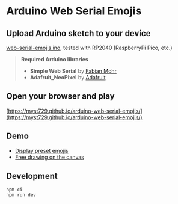 # Arduino Web Serial Emojis

## Upload Arduino sketch to your device

[web-serial-emojis.ino](public/web-serial-emojis.ino), tested with RP2040 (RaspberryPi Pico, etc.)

> **Required Arduino libraries**
>
> - **Simple Web Serial** by [Fabian Mohr](https://github.com/fmgrafikdesign/)
> - **Adafruit_NeoPixel** by [Adafruit](https://github.com/adafruit/)

## Open your browser and play

[https://myst729.github.io/arduino-web-serial-emojis/](https://myst729.github.io/arduino-web-serial-emojis/)

## Demo

- [Display preset emojis](demo/emojis.mp4)
- [Free drawing on the canvas](demo/drawing.mp4)

## Development

```
npm ci
npm run dev
```
